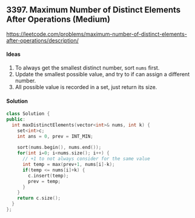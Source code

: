 ## **3397. Maximum Number of Distinct Elements After Operations (Medium)**


https://leetcode.com/problems/maximum-number-of-distinct-elements-after-operations/description/


#### Ideas
1. To always get the smallest distinct number, sort `nums` first.
2. Update the smallest possible value, and try to if can assign a different number.
3. All possible value is recorded in a set, just return its size.

#### Solution
```C++
class Solution {
public:
  int maxDistinctElements(vector<int>& nums, int k) {
    set<int>c;
    int ans = 0, prev = INT_MIN;
    
    sort(nums.begin(), nums.end());
    for(int i=0; i<nums.size(); i++) {
      // +1 to not always consider for the same value
      int temp = max(prev+1, nums[i]-k);
      if(temp <= nums[i]+k) {
        c.insert(temp);
        prev = temp;
      }
    }
    return c.size();
  }
};
```